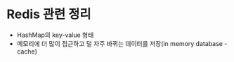 # Redis 관련 정리

- HashMap의 key-value 형태
- 메모리에 더 많이 접근하고 덜 자주 바뀌는 데이터를 저장(in memory database - cache)
